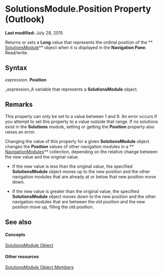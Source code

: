 
# SolutionsModule.Position Property (Outlook)

 **Last modified:** July 28, 2015

Returns or sets a  **Long** value that represents the ordinal position of the ** [SolutionsModule](4597765e-a95d-bf07-2ac4-103218ebc696.md)** object when it is displayed in the **Navigation Pane**. Read/write.

## Syntax

 _expression_. **Position**

 _expression_A variable that represents a  **SolutionsModule** object.


## Remarks

This property can only be set to a value between 1 and 9. An error occurs if you attempt to set this property to a value outside that range. If no solutions exist in the  **Solutions** module, setting or getting the **Position** property also raises an error.

Changing the value of this property for a given  **SolutionsModule** object changes the **Position** values of other navigation modules in a ** [NavigationModules](4b0743d3-0a21-488c-27b2-31ae07129a61.md)** collection, depending on the relative change between the new value and the original value.


- If the new value is less than the original value, the specified  **SolutionsModule** object moves up to the new position and the other navigation modules that are already at or below that new position move down.
    
- If the new value is greater than the original value, the specified  **SolutionsModule** object moves down to the new position and the other navigation modules that are between the old position and the new position move up, filling the old position.
    



## See also


#### Concepts


 [SolutionsModule Object](4597765e-a95d-bf07-2ac4-103218ebc696.md)
#### Other resources


 [SolutionsModule Object Members](8537b2d4-07cb-9e40-a87b-ff12d304f809.md)
